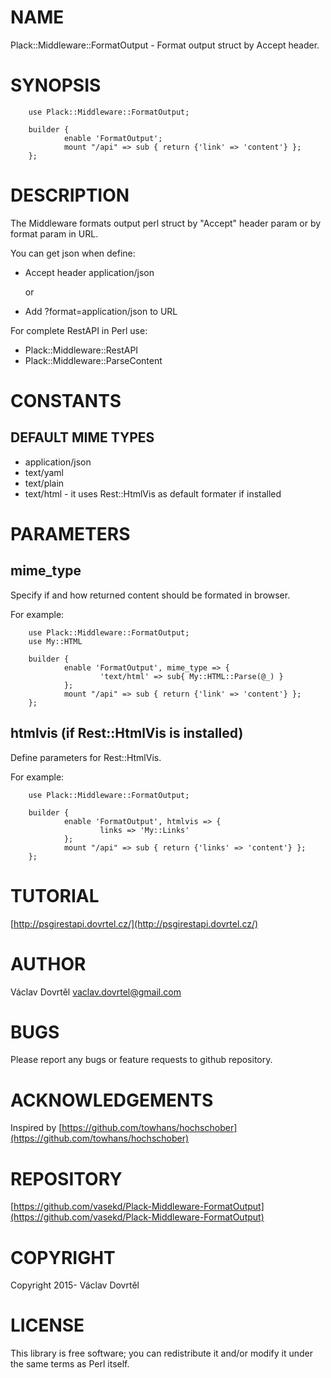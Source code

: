 # NAME

Plack::Middleware::FormatOutput - Format output struct by Accept header.

# SYNOPSIS

        use Plack::Middleware::FormatOutput;

        builder {
                enable 'FormatOutput';
                mount "/api" => sub { return {'link' => 'content'} };
        };

# DESCRIPTION

The Middleware formats output perl struct by "Accept" header param or by format param in URL.

You can get json when define:

- Accept header application/json

    or

- Add ?format=application/json to URL

For complete RestAPI in Perl use: 

- Plack::Middleware::RestAPI
- Plack::Middleware::ParseContent

# CONSTANTS

## DEFAULT MIME TYPES

- application/json
- text/yaml
- text/plain
- text/html - it uses Rest::HtmlVis as default formater if installed

# PARAMETERS

## mime\_type

Specify if and how returned content should be formated in browser.

For example:

        use Plack::Middleware::FormatOutput;
        use My::HTML

        builder {
                enable 'FormatOutput', mime_type => {
                        'text/html' => sub{ My::HTML::Parse(@_) }
                };
                mount "/api" => sub { return {'link' => 'content'} };
        };

## htmlvis (if Rest::HtmlVis is installed)

Define parameters for Rest::HtmlVis. 

For example:

        use Plack::Middleware::FormatOutput;

        builder {
                enable 'FormatOutput', htmlvis => {
                        links => 'My::Links'
                };
                mount "/api" => sub { return {'links' => 'content'} };
        };

# TUTORIAL

[http://psgirestapi.dovrtel.cz/](http://psgirestapi.dovrtel.cz/)

# AUTHOR

Václav Dovrtěl <vaclav.dovrtel@gmail.com>

# BUGS

Please report any bugs or feature requests to github repository.

# ACKNOWLEDGEMENTS

Inspired by [https://github.com/towhans/hochschober](https://github.com/towhans/hochschober)

# REPOSITORY

[https://github.com/vasekd/Plack-Middleware-FormatOutput](https://github.com/vasekd/Plack-Middleware-FormatOutput)

# COPYRIGHT

Copyright 2015- Václav Dovrtěl

# LICENSE

This library is free software; you can redistribute it and/or modify
it under the same terms as Perl itself.
